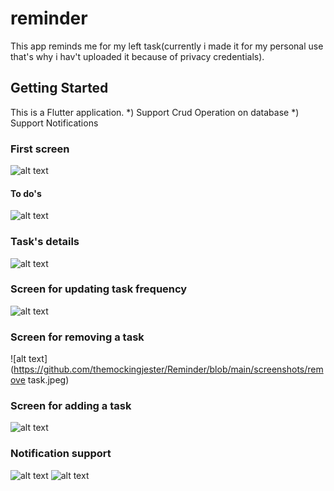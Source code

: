 # reminder

This app reminds me for my left task(currently i made it for my personal use that's why i hav't uploaded it because of privacy credentials).

## Getting Started

This is a Flutter application.
*) Support Crud Operation on database
*) Support Notifications
### First screen
![alt text](https://github.com/themockingjester/Reminder/blob/main/screenshots/mainscreen.jpeg)
#### To do's
![alt text](https://github.com/themockingjester/Reminder/blob/main/screenshots/todotask.jpeg)
### Task's details
![alt text](https://github.com/themockingjester/Reminder/blob/main/screenshots/tasklist.jpeg)
### Screen for updating task frequency
![alt text](https://github.com/themockingjester/Reminder/blob/main/screenshots/updatetask.jpeg)
### Screen for removing a task
![alt text](https://github.com/themockingjester/Reminder/blob/main/screenshots/remove task.jpeg)
### Screen for adding a task
![alt text](https://github.com/themockingjester/Reminder/blob/main/screenshots/taskadd.jpeg)
### Notification support
![alt text](https://github.com/themockingjester/Reminder/blob/main/screenshots/notification1.jpeg)
![alt text](https://github.com/themockingjester/Reminder/blob/main/screenshots/notification2.jpeg)

